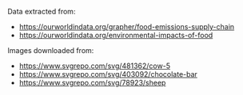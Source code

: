 Data extracted from: 
 - https://ourworldindata.org/grapher/food-emissions-supply-chain
 - https://ourworldindata.org/environmental-impacts-of-food

Images downloaded from:
 - https://www.svgrepo.com/svg/481362/cow-5
 - https://www.svgrepo.com/svg/403092/chocolate-bar
 - https://www.svgrepo.com/svg/78923/sheep